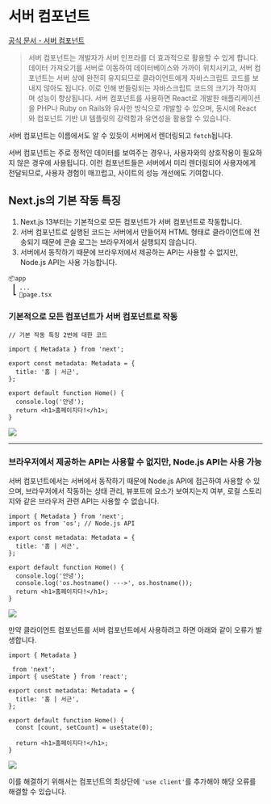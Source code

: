 # 서버 컴포넌트

[공식 문서 - 서버 컴포넌트](https://nextjs.org/docs/getting-started/react-essentials#why-server-components)

> 서버 컴포넌트는 개발자가 서버 인프라를 더 효과적으로 활용할 수 있게 합니다. 데이터 가져오기를 서버로 이동하여 데이터베이스와 가까이 위치시키고, 서버 컴포넌트는 서버 상에 완전히 유지되므로 클라이언트에게 자바스크립트 코드를 보내지 않아도 됩니다. 이로 인해 번들링되는 자바스크립트 코드의 크기가 작아지며 성능이 향상됩니다. 서버 컴포넌트를 사용하면 React로 개발한 애플리케이션을 PHP나 Ruby on Rails와 유사한 방식으로 개발할 수 있으며, 동시에 React와 컴포넌트 기반 UI 템플릿의 강력함과 유연성을 활용할 수 있습니다.

서버 컴포넌트는 이름에서도 알 수 있듯이 서버에서 렌더링되고 `fetch`됩니다.

서버 컴포넌트는 주로 정적인 데이터를 보여주는 경우나, 사용자와의 상호작용이 필요하지 않은 경우에 사용됩니다. 이런 컴포넌트들은 서버에서 미리 렌더링되어 사용자에게 전달되므로, 사용자 경험이 매끄럽고, 사이트의 성능 개선에도 기여합니다.

## Next.js의 기본 작동 특징

1. Next.js 13부터는 기본적으로 모든 컴포넌트가 서버 컴포넌트로 작동합니다.
2. 서버 컴포넌트로 실행된 코드는 서버에서 만들어져 HTML 형태로 클라이언트에 전송되기 때문에 콘솔 로그는 브라우저에서 실행되지 않습니다.
3. 서버에서 동작하기 때문에 브라우저에서 제공하는 API는 사용할 수 없지만, Node.js API는 사용 가능합니다.

```
📦app  
 ┃ ...
 ┗ 📜page.tsx
```

### 기본적으로 모든 컴포넌트가 서버 컴포넌트로 작동

```tsx
// 기본 작동 특징 2번에 대한 코드

import { Metadata } from 'next';

export const metadata: Metadata = {
  title: '홈 | 서근',
};

export default function Home() {
  console.log('안녕');
  return <h1>홈페이지다!</h1>;
}
```

![](https://i.imgur.com/fj69Z2F.png)

----
### 브라우저에서 제공하는 API는 사용할 수 없지만, Node.js API는 사용 가능

서버 컴포넌트에서는 서버에서 동작하기 때문에 Node.js API에 접근하여 사용할 수 있으며, 브라우저에서 작동하는 상태 관리, 뷰포트에 요소가 보여지는지 여부, 로컬 스토리지와 같은 브라우저 관련 API는 사용할 수 없습니다.

```tsx
import { Metadata } from 'next';
import os from 'os'; // Node.js API

export const metadata: Metadata = {
  title: '홈 | 서근',
};

export default function Home() {
  console.log('안녕');
  console.log('os.hostname() --->', os.hostname());
  return <h1>홈페이지다!</h1>;
}
```

![](https://i.imgur.com/8R9CNos.png)

만약 클라이언트 컴포넌트를 서버 컴포넌트에서 사용하려고 하면 아래와 같이 오류가 발생합니다.

```tsx
import { Metadata }

 from 'next';
import { useState } from 'react';

export const metadata: Metadata = {
  title: '홈 | 서근',
};

export default function Home() {
  const [count, setCount] = useState(0);

  return <h1>홈페이지다!</h1>;
}
```

![](https://i.imgur.com/MqHcK5K.png)

이를 해결하기 위해서는 컴포넌트의 최상단에 `'use client'`를 추가해야 해당 오류를 해결할 수 있습니다.
